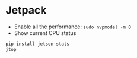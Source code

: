 # Jetpack

* Enable all the performance: `sudo nvpmodel -m 0`
* Show current CPU status

```bash
pip install jetson-stats
jtop
```
